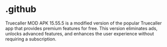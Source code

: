 # .github
Truecaller MOD APK 15.55.5 is a modified version of the popular Truecaller app that provides premium features for free. This version eliminates ads, unlocks advanced features, and enhances the user experience without requiring a subscription. 
